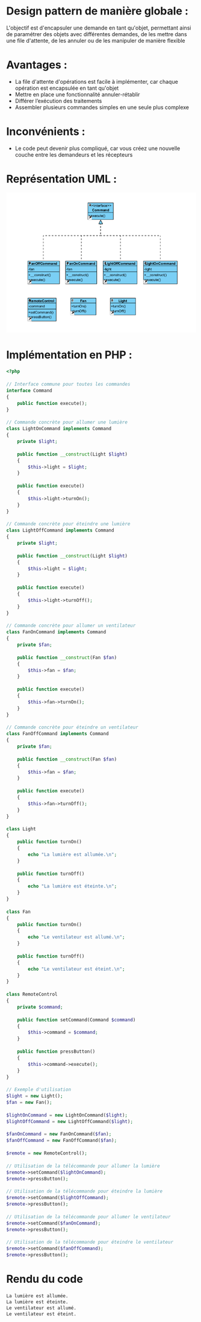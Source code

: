 # Design pattern de manière globale :
L'objectif est d'encapsuler une demande en tant qu'objet, permettant ainsi de paramétrer des objets avec différentes demandes, de les mettre dans une file d'attente, de les annuler ou de les manipuler de manière flexible

# Avantages :
- La file d'attente d'opérations est facile à implémenter, car chaque opération est encapsulée en tant qu'objet
- Mettre en place une fonctionnalité annuler-rétablir
- Différer l’exécution des traitements
- Assembler plusieurs commandes simples en une seule plus complexe

# Inconvénients : 
- Le code peut devenir plus compliqué, car vous créez une nouvelle couche entre les demandeurs et les récepteurs
  
# Représentation UML : 
![Diagramme UML](commande.png)

# Implémentation en PHP :
``` php
<?php

// Interface commune pour toutes les commandes
interface Command
{
    public function execute();
}

// Commande concrète pour allumer une lumière
class LightOnCommand implements Command
{
    private $light;

    public function __construct(Light $light)
    {
        $this->light = $light;
    }

    public function execute()
    {
        $this->light->turnOn();
    }
}

// Commande concrète pour éteindre une lumière
class LightOffCommand implements Command
{
    private $light;

    public function __construct(Light $light)
    {
        $this->light = $light;
    }

    public function execute()
    {
        $this->light->turnOff();
    }
}

// Commande concrète pour allumer un ventilateur
class FanOnCommand implements Command
{
    private $fan;

    public function __construct(Fan $fan)
    {
        $this->fan = $fan;
    }

    public function execute()
    {
        $this->fan->turnOn();
    }
}

// Commande concrète pour éteindre un ventilateur
class FanOffCommand implements Command
{
    private $fan;

    public function __construct(Fan $fan)
    {
        $this->fan = $fan;
    }

    public function execute()
    {
        $this->fan->turnOff();
    }
}

class Light
{
    public function turnOn()
    {
        echo "La lumière est allumée.\n";
    }

    public function turnOff()
    {
        echo "La lumière est éteinte.\n";
    }
}

class Fan
{
    public function turnOn()
    {
        echo "Le ventilateur est allumé.\n";
    }

    public function turnOff()
    {
        echo "Le ventilateur est éteint.\n";
    }
}

class RemoteControl
{
    private $command;

    public function setCommand(Command $command)
    {
        $this->command = $command;
    }

    public function pressButton()
    {
        $this->command->execute();
    }
}

// Exemple d'utilisation
$light = new Light();
$fan = new Fan();

$lightOnCommand = new LightOnCommand($light);
$lightOffCommand = new LightOffCommand($light);

$fanOnCommand = new FanOnCommand($fan);
$fanOffCommand = new FanOffCommand($fan);

$remote = new RemoteControl();

// Utilisation de la télécommande pour allumer la lumière
$remote->setCommand($lightOnCommand);
$remote->pressButton();

// Utilisation de la télécommande pour éteindre la lumière
$remote->setCommand($lightOffCommand);
$remote->pressButton();

// Utilisation de la télécommande pour allumer le ventilateur
$remote->setCommand($fanOnCommand);
$remote->pressButton();

// Utilisation de la télécommande pour éteindre le ventilateur
$remote->setCommand($fanOffCommand);
$remote->pressButton();
```

# Rendu du code
```
La lumière est allumée.
La lumière est éteinte.
Le ventilateur est allumé.
Le ventilateur est éteint.
```
